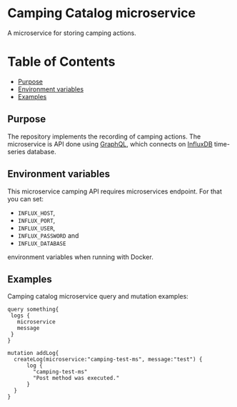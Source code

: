 # Camping Catalog microservice

A microservice for storing camping actions.

Table of Contents
=================
- [Purpose](#purpose)
- [Environment variables](#environment-variables)
- [Examples](#examples)


## Purpose

The repository implements the recording of camping actions. The microservice is API done using [GraphQL](https://graphql.org/), which connects on [InfluxDB](https://www.influxdata.com/) 
time-series database.


## Environment variables

This microservice camping API requires microservices endpoint. For that you can set:
- `INFLUX_HOST`,
- `INFLUX_PORT`,
- `INFLUX_USER`,
- `INFLUX_PASSWORD` and
- `INFLUX_DATABASE`

environment variables when running with Docker.


## Examples

Camping catalog microservice query and mutation examples:

```
query something{
 logs {
   microservice
   message
 }
}

mutation addLog{
  createLog(microservice:"camping-test-ms", message:"test") {
      log {
        "camping-test-ms"
        "Post method was executed."
      }
  }
} 
```
